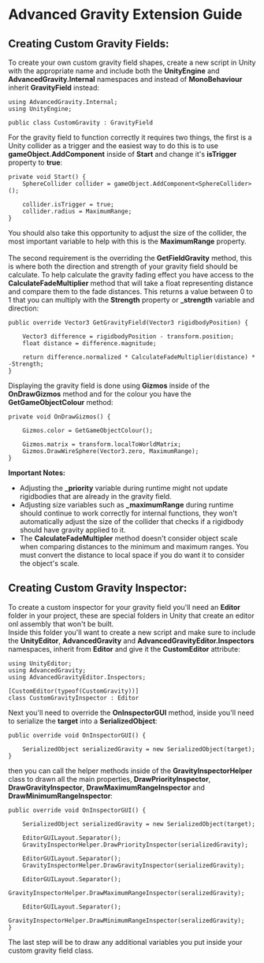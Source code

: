 # Advanced Gravity Extension Guide

## Creating Custom Gravity Fields:

To create your own custom gravity field shapes, create a new script in Unity with the appropriate name and include both the **UnityEngine** and **AdvancedGravity.Internal** namespaces and instead of **MonoBehaviour** inherit **GravityField** instead:
	
	using AdvancedGravity.Internal;
	using UnityEngine;
	
	public class CustomGravity : GravityField

For the gravity field to function correctly it requires two things, the first is a Unity collider as a trigger and the easiest way to do this is to use **gameObject.AddComponent** inside of **Start** and change it's **isTrigger** property to **true**:

	private void Start() {
		SphereCollider collider = gameObject.AddComponent<SphereCollider>();
		
		collider.isTrigger = true;
		collider.radius = MaximumRange;
	}
You should also take this opportunity to adjust the size of the collider, the most important variable to help with this is the **MaximumRange** property.<br><br>
The second requirement is the overriding the **GetFieldGravity** method, this is where both the direction and strength of your gravity field should be calculate. To help calculate the gravity fading effect you have access to the **CalculateFadeMultiplier** method that will take a float representing distance and compare them to the fade distances. This returns a value between 0 to 1 that you can multiply with the **Strength** property or **_strength** variable and direction:  
	
	public override Vector3 GetGravityField(Vector3 rigidbodyPosition) {
	
		Vector3 difference = rigidbodyPosition - transform.position;
		float distance = difference.magnitude;
		
		return difference.normalized * CalculateFadeMultiplier(distance) * -Strength;
	}
  
Displaying the gravity field is done using **Gizmos** inside of the **OnDrawGizmos** method and for the colour you have the **GetGameObjectColour** method:

	private void OnDrawGizmos() {
			
		Gizmos.color = GetGameObjectColour();
		
		Gizmos.matrix = transform.localToWorldMatrix;
		Gizmos.DrawWireSphere(Vector3.zero, MaximumRange);
	}

**Important Notes:**  
* Adjusting the **_priority** variable during runtime might not update rigidbodies that are already in the gravity field.  
* Adjusting size variables such as **_maximumRange** during runtime should continue to work correctly for internal functions, they won't automatically adjust the size of the collider that checks if a rigidbody should have gravity applied to it.  
* The **CalculateFadeMultipler** method doesn't consider object scale when comparing distances to the minimum and maximum ranges. You must convert the distance to local space if you do want it to consider the object's scale.

## Creating Custom Gravity Inspector:

To create a custom inspector for your gravity field you'll need an **Editor** folder in your project, these are special folders in Unity that create an editor onl assembly that won't be built.<br>
Inside this folder you'll want to create a new script and make sure to include the **UnityEditor**, **AdvancedGravity** and **AdvancedGravityEditor.Inspectors** namespaces, inherit from **Editor** and give it the **CustomEditor** attribute:  

	using UnityEditor;
	using AdvancedGravity;
	using AdvancedGravityEditor.Inspectors;

	[CustomEditor(typeof(CustomGravity))]
	class CustomGravityInspector : Editor

Next you'll need to override the **OnInspectorGUI** method, inside you'll need to serialize the **target** into a **SerializedObject**:  

	public override void OnInspectorGUI() {

		SerializedObject serializedGravity = new SerializedObject(target);
	}

then you can call the helper methods inside of the **GravityInspectorHelper** class to drawn all the main properties, **DrawPriorityInspector**, **DrawGravityInspector**, **DrawMaximumRangeInspector** and **DrawMinimumRangeInspector**:  

	public override void OnInspectorGUI() {

		SerializedObject serializedGravity = new SerializedObject(target);

		EditorGUILayout.Separator();
		GravityInspectorHelper.DrawPriorityInspector(serializedGravity);

		EditorGUILayout.Separator();
		GravityInspectorHelper.DrawGravityInspector(serializedGravity);

		EditorGUILayout.Separator();
		GravityInspectorHelper.DrawMaximumRangeInspector(seralizedGravity);

		EditorGUILayout.Separator();
		GravityInspectorHelper.DrawMinimumRangeInspector(seralizedGravity);
	}

The last step will be to draw any additional variables you put inside your custom gravity field class.